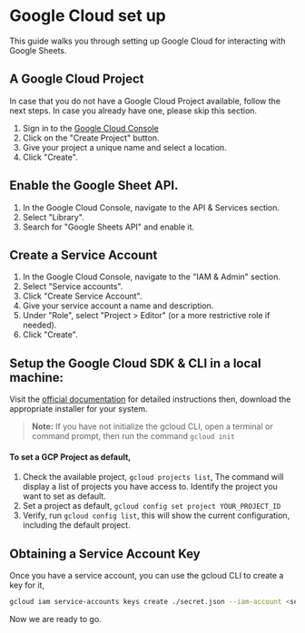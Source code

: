# Google Cloud set up

This guide walks you through setting up Google Cloud for interacting with Google Sheets. 

## A Google Cloud Project
In case that you do not have a Google Cloud Project available, follow the next steps. In case you already have one, please skip this section.

1. Sign in to the [Google Cloud Console](https://console.cloud.google.com/)
2. Click on the "Create Project" button.
3. Give your project a unique name and select a location.
4. Click "Create".

## Enable the Google Sheet API.

1. In the Google Cloud Console, navigate to the API & Services section.
2. Select "Library".
3. Search for "Google Sheets API" and enable it.

## Create a Service Account

1. In the Google Cloud Console, navigate to the "IAM & Admin" section.
2. Select "Service accounts".
3. Click "Create Service Account".
4. Give your service account a name and description.
5. Under "Role", select "Project > Editor" (or a more restrictive role if needed).
6. Click "Create".

## Setup the Google Cloud SDK & CLI in a local machine:

Visit the [official documentation](https://cloud.google.com/sdk/docs/install) for detailed instructions then, download the appropriate installer for your system.

> **Note:** If you have not initialize the gcloud CLI, open a terminal or command prompt, then run the command `gcloud init`

#### To set a GCP Project as default,
1. Check the available project, `gcloud projects list`, The command will display a list of projects you have access to. Identify the project you want to set as default.
2. Set a project as default, `gcloud config set project YOUR_PROJECT_ID`
3. Verify, run `gcloud config list`, this will show the current configuration, including the default project.

## Obtaining a Service Account Key

Once you have a service account, you can use the gcloud CLI to create a key for it,

```sh
gcloud iam service-accounts keys create ./secret.json --iam-account <service_account_email>
```

Now we are ready to go.
